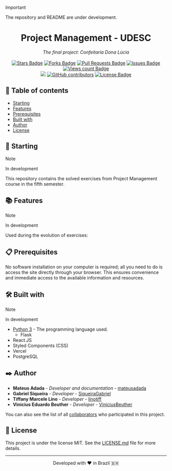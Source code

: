> [!IMPORTANT]
> The repository and README are under development.

<h1 align="center">Project Management - UDESC</h1>
<div align="center"><i>The final project: Confeitaria Dona Lúcia</i><br><br>
<a href="https://github.com/mateusadada/confeitaria-dona-lucia-udesc/stargazers"><img src="https://img.shields.io/github/stars/mateusadada/confeitaria-dona-lucia-udesc" alt="Stars Badge"/></a>
<a href="https://github.com/mateusadada/confeitaria-dona-lucia-udesc/network/members"><img src="https://img.shields.io/github/forks/mateusadada/confeitaria-dona-lucia-udesc" alt="Forks Badge"/></a>
<a href="https://github.com/mateusadada/confeitaria-dona-lucia-udesc/pulls"><img src="https://img.shields.io/github/issues-pr/mateusadada/confeitaria-dona-lucia-udesc" alt="Pull Requests Badge"/></a>
<a href="https://github.com/mateusadada/confeitaria-dona-lucia-udesc/issues"><img src="https://img.shields.io/github/issues/mateusadada/confeitaria-dona-lucia-udesc" alt="Issues Badge"/></a>
<a href="https://github.com/mateusadada/confeitaria-dona-lucia-udesc"><img src="https://komarev.com/ghpvc/?username=confeitaria-dona-lucia-udesc&color=447ff7&label=views" alt="Views count Badge"/></a>
<br><a href="https://mateusadada.github.io/confeitaria-dona-lucia-udesc" target="blank"><img src="https://img.shields.io/website?url=https%3A%2F%2Fmateusadada.github.io%2Fconfeitaria-dona-lucia-udesc&logo=github" /></a>
<a href="https://github.com/mateusadada/confeitaria-dona-lucia-udesc/graphs/contributors"><img alt="GitHub contributors" src="https://img.shields.io/github/contributors/mateusadada/confeitaria-dona-lucia-udesc?color=2b9348"></a>
<a href="https://github.com/mateusadada/confeitaria-dona-lucia-udesc/blob/main/LICENSE"><img src="https://img.shields.io/github/license/mateusadada/confeitaria-dona-lucia-udesc?color=2b9348" alt="License Badge"/></a>
</div>

## 📜 Table of contents

- [Starting](#-starting)
- [Features](#-features)
- [Prerequisites](#-prerequisites)
- [Built with](#️-built-with)
- [Author](#️-author)
- [License](#-license)

## 🚀 Starting

> [!NOTE]
> In development

This repository contains the solved exercises from Project Management course in the fifth semester.

## 📚 Features

> [!NOTE]
> In development

Used during the evolution of exercises:

## 📋 Prerequisites

No software installation on your computer is required; all you need to do is access the site directly through your browser. This ensures convenience and immediate access to the available information and resources.

## 🛠️ Built with

> [!NOTE]
> In development

* [Python 3](https://www.python.org/) - The programming language used.
  * Flask
* React.JS
* Styled Components (CSS)
* Vercel
* PostgreSQL

## ✒️ Author

* **Mateus Adada** - *Developer and documentation* - [mateusadada](https://github.com/mateusadada)
* **Gabriel Siqueira** - *Developer* - [SiqueiraGabriel](https://github.com/SiqueiraGabriel)
* **Tiffany Marcele Lino** - *Developer* - [linotiff](https://github.com/linotiff)
* **Vinicius Eduardo Beuther** - *Developer* - [ViniciusBeuther](https://github.com/ViniciusBeuther)

You can also see the list of all [collaborators](https://github.com/mateusadada/confeitaria-dona-lucia-udesc/graphs/contributors) who participated in this project.

## 📄 License

This project is under the license MIT. See the [LICENSE.md](https://github.com/mateusadada/confeitaria-dona-lucia-udesc/blob/main/LICENSE) file for more details.

<hr><p align="center">Developed with ❤️ in Brazil 🇧🇷</p>
